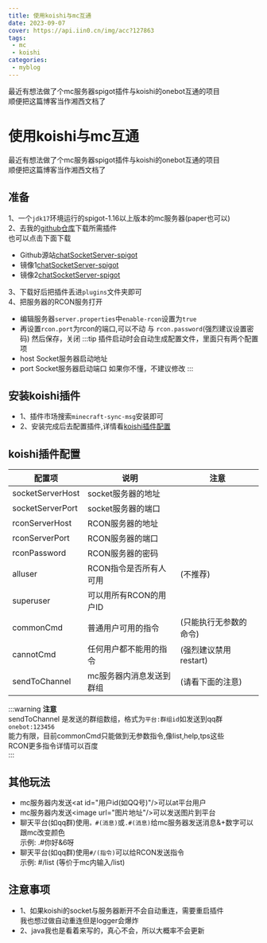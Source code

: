 ```yaml
---
title: 使用koishi与mc互通
date: 2023-09-07
cover: https://api.iin0.cn/img/acc?127863
tags:
 - mc
 - koishi
categories: 
 - myblog
---
```


最近有想法做了个mc服务器spigot插件与koishi的onebot互通的项目  
顺便把这篇博客当作湘西文档了
<!-- more -->
# 使用koishi与mc互通
最近有想法做了个mc服务器spigot插件与koishi的onebot互通的项目  
顺便把这篇博客当作湘西文档了

## 准备
1、一个`jdk17`环境运行的spigot-1.16以上版本的mc服务器(paper也可以)  
2、去我的[github仓库](https://github.com/Twiyin0/chatSocketServer-spigot)下载所需插件  
也可以点击下面下载  
* Github源站[chatSocketServer-spigot](https://github.com/Twiyin0/chatSocketServer-spigot/releases/download/v1.0.0/chatSocketServer-spigot-1.0.0.jar)  
* 镜像1[chatSocketServer-spigot](https://g.in0.re/https://github.com/Twiyin0/chatSocketServer-spigot/releases/download/v1.0.0/chatSocketServer-spigot-1.0.0.jar)
* 镜像2[chatSocketServer-spigot](https://gh.api.99988866.xyz/https://github.com/Twiyin0/chatSocketServer-spigot/releases/download/v1.0.0/chatSocketServer-spigot-1.0.0.jar)

3、下载好后把插件丢进`plugins`文件夹即可  
4、把服务器的RCON服务打开  
* 编辑服务器`server.properties`中`enable-rcon`设置为`true`
* 再设置`rcon.port`为rcon的端口,可以不动 与 `rcon.password`(强烈建议设置密码) 然后保存，关闭
:::tip
插件启动时会自动生成配置文件，里面只有两个配置项  
* host  Socket服务器启动地址
* port  Socket服务器启动端口
如果你不懂，不建议修改
:::

## 安装koishi插件
* 1、插件市场搜索`minecraft-sync-msg`安装即可
* 2、安装完成后去配置插件,详情看[koishi插件配置](#koishi插件配置)

## koishi插件配置

| 配置项              | 说明                 | 注意     |
|--------------------|----------------------|----------|
| socketServerHost   | socket服务器的地址     | |
| socketServerPort   | socket服务器的端口     | |
| rconServerHost     | RCON服务器的地址       | |
| rconServerPort     | RCON服务器的端口       | |
| rconPassword       | RCON服务器的密码       | |
| alluser            | RCON指令是否所有人可用  | (不推荐) |
| superuser          | 可以用所有RCON的用户ID  | |
| commonCmd          | 普通用户可用的指令      | (只能执行无参数的命令) |
| cannotCmd          | 任何用户都不能用的指令   | (强烈建议禁用restart) |
| sendToChannel      | mc服务器内消息发送到群组 | (请看下面的注意) |

:::warning **注意**  
sendToChannel 是发送的群组数组，格式为`平台:群组id`如发送到qq群`onebot:123456`  
能力有限，目前commonCmd只能做到无参数指令,像list,help,tps这些  
RCON更多指令详情可以百度  
:::

## 其他玩法
* mc服务器内发送&lt;at id="用户id(如QQ号)"/&gt;可以at平台用户
* mc服务器内发送&lt;image url="图片地址"/&gt;可以发送图片到平台
* 聊天平台(如qq群)使用`。#(消息)`或`.#(消息)`给mc服务器发送消息&+数字可以跟mc改变颜色  
示例: .#你好&6呀
* 聊天平台(如qq群)使用`#/(指令)`可以给RCON发送指令  
示例: #/list (等价于mc内输入/list)

## 注意事项
* 1、如果koishi的socket与服务器断开不会自动重连，需要重启插件  
我也想过做自动重连但是logger会爆炸
* 2、java我也是看着来写的，真心不会，所以大概率不会更新  
